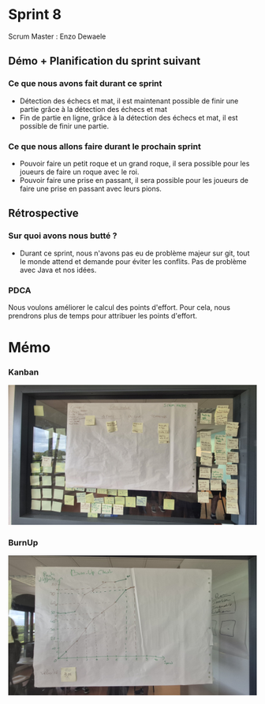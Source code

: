 # Sprint 8

Scrum Master : Enzo Dewaele

## Démo + Planification du sprint suivant

### Ce que nous avons fait durant ce sprint
<!-- Donnez ici la liste des histoires utilisateurs que vous avez livrées durant ce sprint.
Vous pouvez utiliser cette liste pour préparer votre démo. -->

- Détection des échecs et mat, il est maintenant possible de finir une partie grâce à la détection des échecs et mat
- Fin de partie en ligne, grâce à la détection des échecs et mat, il est possible de finir une partie.

### Ce que nous allons faire durant le prochain sprint
- Pouvoir faire un petit roque et un grand roque, il sera possible pour les joueurs de faire un roque avec le roi.
- Pouvoir faire une prise en passant, il sera possible pour les joueurs de faire une prise en passant avec leurs pions.

## Rétrospective

### Sur quoi avons nous butté ?
<!-- Lister ici tout ce qui s'est parfaitement bien passé et ce qui n'a pas été parfait.
* Qu'est ce qu'il s'est parfaitement bien passé pendant le sprint (démo, rétro, organisation, répartition des US, répartition des taches, prédictibilité, technique, git, java, ide, etc.
* Qu’est-ce qui m'a irrité ? dérangé ? -->

- Durant ce sprint, nous n'avons pas eu de problème majeur sur git, tout le monde attend et demande pour éviter les conflits. Pas de problème avec Java et nos idées.

### PDCA
Nous voulons améliorer le calcul des points d'effort.
Pour cela, nous prendrons plus de temps pour attribuer les points d'effort.

# Mémo

### Kanban
![Kanban](./kanbanSprint8.jpg)

### BurnUp
![BurnUp](./burnUpSprint8.jpg)